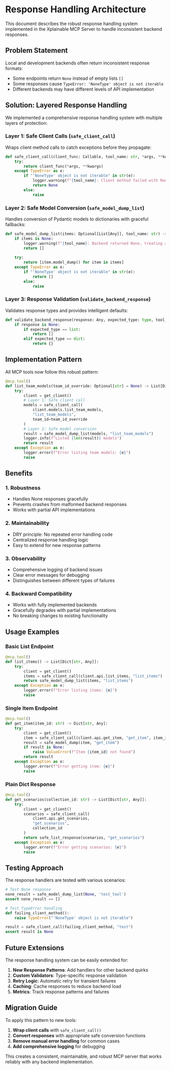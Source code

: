 # Response Handling Architecture

This document describes the robust response handling system implemented in the Xplainable MCP Server to handle inconsistent backend responses.

## Problem Statement

Local and development backends often return inconsistent response formats:
- Some endpoints return `None` instead of empty lists `[]`
- Some responses cause `TypeError: 'NoneType' object is not iterable`
- Different backends may have different levels of API implementation

## Solution: Layered Response Handling

We implemented a comprehensive response handling system with multiple layers of protection:

### Layer 1: Safe Client Calls (`safe_client_call`)

Wraps client method calls to catch exceptions before they propagate:

```python
def safe_client_call(client_func: Callable, tool_name: str, *args, **kwargs) -> Any:
    try:
        return client_func(*args, **kwargs)
    except TypeError as e:
        if "'NoneType' object is not iterable" in str(e):
            logger.warning(f"{tool_name}: Client method failed with NoneType iteration")
            return None
        else:
            raise
```

### Layer 2: Safe Model Conversion (`safe_model_dump_list`)

Handles conversion of Pydantic models to dictionaries with graceful fallbacks:

```python
def safe_model_dump_list(items: Optional[List[Any]], tool_name: str) -> List[Dict[str, Any]]:
    if items is None:
        logger.warning(f"{tool_name}: Backend returned None, treating as empty list")
        return []
    
    try:
        return [item.model_dump() for item in items]
    except TypeError as e:
        if "'NoneType' object is not iterable" in str(e):
            return []
        else:
            raise
```

### Layer 3: Response Validation (`validate_backend_response`)

Validates response types and provides intelligent defaults:

```python
def validate_backend_response(response: Any, expected_type: type, tool_name: str) -> Any:
    if response is None:
        if expected_type == list:
            return []
        elif expected_type == dict:
            return {}
```

## Implementation Pattern

All MCP tools now follow this robust pattern:

```python
@mcp.tool()
def list_team_models(team_id_override: Optional[str] = None) -> List[Dict[str, Any]]:
    try:
        client = get_client()
        # Layer 1: Safe client call
        models = safe_client_call(
            client.models.list_team_models,
            "list_team_models",
            team_id=team_id_override
        )
        # Layer 2: Safe model conversion
        result = safe_model_dump_list(models, "list_team_models")
        logger.info(f"Listed {len(result)} models")
        return result
    except Exception as e:
        logger.error(f"Error listing team models: {e}")
        raise
```

## Benefits

### 1. **Robustness**
- Handles None responses gracefully
- Prevents crashes from malformed backend responses
- Works with partial API implementations

### 2. **Maintainability**
- DRY principle: No repeated error handling code
- Centralized response handling logic
- Easy to extend for new response patterns

### 3. **Observability**
- Comprehensive logging of backend issues
- Clear error messages for debugging
- Distinguishes between different types of failures

### 4. **Backward Compatibility**
- Works with fully implemented backends
- Gracefully degrades with partial implementations
- No breaking changes to existing functionality

## Usage Examples

### Basic List Endpoint
```python
@mcp.tool()
def list_items() -> List[Dict[str, Any]]:
    try:
        client = get_client()
        items = safe_client_call(client.api.list_items, "list_items")
        return safe_model_dump_list(items, "list_items")
    except Exception as e:
        logger.error(f"Error listing items: {e}")
        raise
```

### Single Item Endpoint
```python
@mcp.tool()
def get_item(item_id: str) -> Dict[str, Any]:
    try:
        client = get_client()
        item = safe_client_call(client.api.get_item, "get_item", item_id)
        result = safe_model_dump(item, "get_item")
        if result is None:
            raise ValueError(f"Item {item_id} not found")
        return result
    except Exception as e:
        logger.error(f"Error getting item: {e}")
        raise
```

### Plain Dict Response
```python
@mcp.tool()
def get_scenarios(collection_id: str) -> List[Dict[str, Any]]:
    try:
        client = get_client()
        scenarios = safe_client_call(
            client.api.get_scenarios, 
            "get_scenarios", 
            collection_id
        )
        return safe_list_response(scenarios, "get_scenarios")
    except Exception as e:
        logger.error(f"Error getting scenarios: {e}")
        raise
```

## Testing Approach

The response handlers are tested with various scenarios:

```python
# Test None response
none_result = safe_model_dump_list(None, 'test_tool')
assert none_result == []

# Test TypeError handling
def failing_client_method():
    raise TypeError("'NoneType' object is not iterable")

result = safe_client_call(failing_client_method, "test")
assert result is None
```

## Future Extensions

The response handling system can be easily extended for:

1. **New Response Patterns**: Add handlers for other backend quirks
2. **Custom Validators**: Type-specific response validation
3. **Retry Logic**: Automatic retry for transient failures
4. **Caching**: Cache responses to reduce backend load
5. **Metrics**: Track response patterns and failures

## Migration Guide

To apply this pattern to new tools:

1. **Wrap client calls** with `safe_client_call()`
2. **Convert responses** with appropriate safe conversion functions
3. **Remove manual error handling** for common cases
4. **Add comprehensive logging** for debugging

This creates a consistent, maintainable, and robust MCP server that works reliably with any backend implementation.